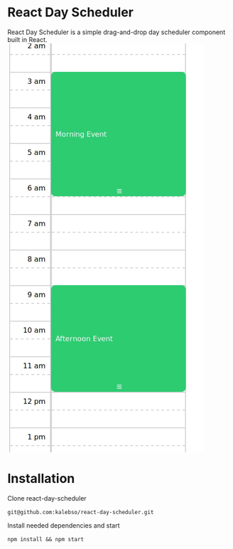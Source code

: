 # React Day Scheduler
React Day Scheduler is a simple drag-and-drop day scheduler component built in React.
![](preview.gif)

# Installation 
Clone react-day-scheduler

    git@github.com:kalebso/react-day-scheduler.git

Install needed dependencies and start 

	npm install && npm start


